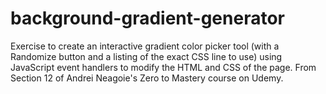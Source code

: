 # background-gradient-generator

Exercise to create an interactive gradient color picker tool (with a Randomize button and a listing of the exact CSS line to use) using JavaScript event handlers to modify the HTML and CSS of the page. From Section 12 of Andrei Neagoie's Zero to Mastery course on Udemy.
